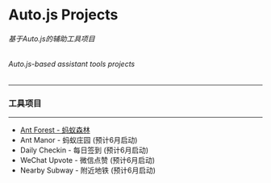 # Auto.js Projects

###### 基于Auto.js的辅助工具项目
###### Auto.js-based assistant tools projects


******
### 工具项目
******
* [Ant Forest - 蚂蚁森林](https://github.com/SuperMonster003/Auto.js_Projects/tree/Ant_Forest)
* Ant Manor - 蚂蚁庄园 (预计6月启动)
* Daily Checkin - 每日签到 (预计6月启动)
* WeChat Upvote - 微信点赞 (预计6月启动)
* Nearby Subway - 附近地铁 (预计6月启动)